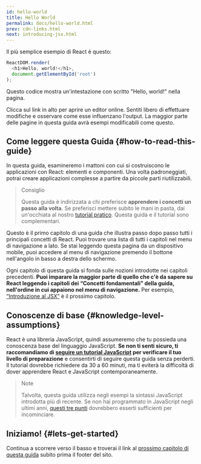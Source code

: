 ```yaml
---
id: hello-world
title: Hello World
permalink: docs/hello-world.html
prev: cdn-links.html
next: introducing-jsx.html
---
```


Il più semplice esempio di React è questo:

```js
ReactDOM.render(
  <h1>Hello, world!</h1>,
  document.getElementById('root')
);
```

Questo codice mostra un'intestazione con scritto "Hello, world!" nella pagina.

[](codepen://hello-world)

Clicca sul link in alto per aprire un editor online. Sentiti libero di effettuare modifiche e osservare come esse influenzano l'output. La maggior parte delle pagine in questa guida avrà esempi modificabili come questo.


## Come leggere questa Guida {#how-to-read-this-guide}

In questa guida, esamineremo i mattoni con cui si costruiscono le applicazioni con React: elementi e componenti. Una volta padroneggiati, potrai creare applicazioni complesse a partire da piccole parti riutilizzabili.

>Consiglio
>
>Questa guida è indirizzata a chi preferisce **apprendere i concetti un passo alla volta**. Se preferisci mettere subito le mani in pasta, dai un'occhiata al nostro [tutorial pratico](/tutorial/tutorial.html). Questa guida e il tutorial sono complementari.

Questo è il primo capitolo di una guida che illustra passo dopo passo tutti i principali concetti di React. Puoi trovare una lista di tutti i capitoli nel menu di navigazione a lato. Se stai leggendo questa pagina da un dispositivo mobile, puoi accedere al menu di navigazione premendo il bottone nell'angolo in basso a destra dello schermo.

Ogni capitolo di questa guida si fonda sulle nozioni introdotte nei capitoli precedenti. **Puoi imparare la maggior parte di quello che c'è da sapere su React leggendo i capitoli dei “Concetti fondamentali” della guida, nell'ordine in cui appaiono nel menu di navigazione.** Per esempio, [“Introduzione al JSX”](/docs/introducing-jsx.html) è il prossimo capitolo.

## Conoscenze di base {#knowledge-level-assumptions}

React è una libreria JavaScript, quindi assumeremo che tu possieda una conoscenza base del linguaggio JavaScript. **Se non ti senti sicuro, ti raccomandiamo di [seguire un tutorial JavaScript](https://developer.mozilla.org/en-US/docs/Web/JavaScript/A_re-introduction_to_JavaScript) per verificare il tuo livello di preparazione** e consentirti di seguire questa guida senza perderti. Il tutorial dovrebbe richiedere da 30 a 60 minuti, ma ti eviterà la difficoltà di dover apprendere React e JavaScript contemporaneamente.

>Note
>
>Talvolta, questa guida utilizza negli esempi la sintassi JavaScript introdotta più di recente. Se non hai programmato in JavaScript negli ultimi anni, [questi tre punti](https://gist.github.com/gaearon/683e676101005de0add59e8bb345340c) dovrebbero esserti sufficienti per incominciare.


## Iniziamo! {#lets-get-started}

Continua a scorrere verso il basso e troverai il link al [prossimo capitolo di questa guida](/docs/introducing-jsx.html) subito prima il footer del sito.


